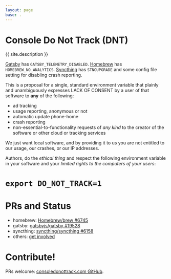 ```yaml
---
layout: page
base: .
---
```


# Console Do Not Track (DNT)

{{ site.description }}

[Gatsby](https://www.gatsbyjs.org/) has `GATSBY_TELEMETRY_DISABLED`.
[Homebrew](https://brew.sh/) has `HOMEBREW_NO_ANALYTICS`.
[Syncthing](https://syncthing.net/) has `STNOUPGRADE` and some config file
setting for disabling crash reporting.  <!-- Etcher has... well,
[nothing](https://github.com/balena-io/etcher/issues/2057). -->

This is a proposal for a single, standard environment variable that plainly
and unambiguously expresses LACK OF CONSENT by a user of that software to
**any** of the following:

* ad tracking
* usage reporting, anonymous or not
* automatic update phone-home
* crash reporting
* non-essential-to-functionality requests of *any kind* to the creator of
  the software or other cloud or tracking services

We just want local software, and by providing it to us you are not entitled
to our usage, our crashes, or our IP addresses.

Authors, do the *ethical thing* and respect the following environment
variable in your software and your *limited rights to the computers of your
users*:

<div class="card card-body bg-light text-center shadow-lg p-3 mb-5 bg-white rounded">
    <h1><code>export DO_NOT_TRACK=1</code></h1>
</div>


# PRs and Status

* homebrew: [Homebrew/brew
  #6745](https://github.com/Homebrew/brew/pull/6745)
* gatsby: [gatsbyjs/gatsby
  #19528](https://github.com/gatsbyjs/gatsby/pull/19528)
* syncthing: [syncthing/syncthing
  #6158](https://github.com/syncthing/syncthing/pull/6158)
* others: [get
  involved](https://github.com/sneak/consoledonottrack.com/pulls)

# Contribute!

PRs welcome:  [consoledonottrack.com GitHub](https://github.com/sneak/consoledonottrack.com).
